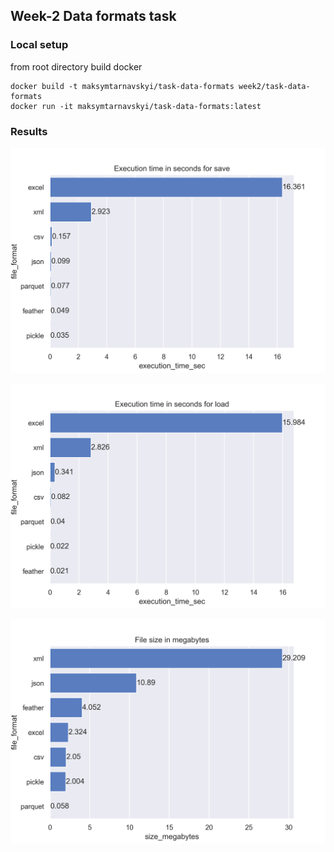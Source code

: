 ## Week-2 Data formats task

### Local setup

from root directory build docker
```
docker build -t maksymtarnavskyi/task-data-formats week2/task-data-formats
docker run -it maksymtarnavskyi/task-data-formats:latest
```
### Results

![plot](./output/plots/chart-save-measurement.png)

![plot](./output/plots/chart-load-measurement.png)

![plot](./output/plots/chart-file-size.png)

